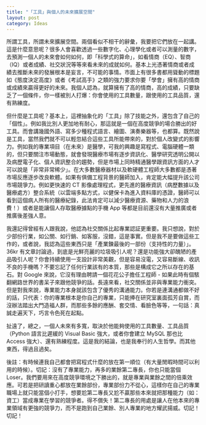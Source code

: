```yaml
---
title: "「工具」與個人的未來擴展空間"
layout: post
category: Ideas
---
```


所謂工具，所謂未來擴展空間。兩個看似不相干的辭彙，我要把它們放在一起講。這是什麼意思呢？很多人會喜歡透過一些數字化、心理學化或者可以測量的數字，去預測一個人的未來會如何如何，即「科學式的算命」，如看情商（EQ）、智商（IQ）或者成績、社交狀況等等來看未來的成就如何。基本上光憑著情商或者成績去推斷未來的發展根本是妄言，不可能的事情。市面上有很多書都用聳動的標題如《態度決定高度》或者《考試高手》之類的強力要求你要「學會」擁有高的情商或成績來贏得更好的未來。我個人認為，就算擁有了高的情商，高的成績，只要缺乏了一個條件，你一樣被別人打爆：你會使用的工具數量，跟使用的工具品質，還有熟練度。

但什麼是工具呢？基本上，這裡抽象化的「工具」除了技能之外，還包含了自己的「個性」。例如我比別人更加地有耐心，那這就是一個在高度競爭的場合勝出的好工具。而會講幾國外語、寫多少種程式語言、繪圖、演奏樂器等，也都算。既然說是工具，當然我們就不可以輕忽結合這些工具所能帶來的，對於個人改變式的影響力。例如我的專業項目（在未來）是醫學，可我的興趣是寫程式、電腦硬體一類的，但只要關注市場動態，就會發現醫療市場有逐步資訊化、醫學研究透明公開以及病歷電子化、個人資訊整合的趨勢，但是市場上同時精通醫學跟資訊方面的人才可以說是「非常非常稀少」。在大多數醫療器材以及軟硬體工程師大多數都是憑著市場反應逐步改良軟體。如果有俱備工程背景的醫師加入，肯定能大幅提升該公司市場競爭力。例如更快速的 CT 影像處理程式，更先進的醫療資訊（病歷數據以及醫療處方）整合系統（以雲端多點方式，以健保卡為進入資料庫的憑證，醫師可以看到這個病人所有的醫療紀錄，此法肯定可以減少醫療資源、藥物和人力的浪費！）或者是能讓個人存取醫療據點的手機 App 等都是目前還沒有大量推廣或者推廣後差強人意。

我還記得曾經有人跟我說，他認為社交關係比起專業認証更重要。我只想說，對於少部份行業，如公關、如行銷、如客服，沒錯，這是事實。但是我不是要做這些工作的，或者說，我認為這些東西只是「產業鍊最後的一部份（支持性的力量）」。36kr 有文章討論過，到底是光鮮亮麗的垃圾吸引人呢？還是功能強大卻醜陋的產品吸引人呢？你會持續使用一支設計非常美觀，但是容易沒電，又容易斷線、收訊不良的手機嗎？不要忘記了任何行業該有的本質，那些是構成它之所以存在的基石。對 Google 來說，它沒有理由聘請一個花花公子擔任工程師 - 如果此時有個駭翻網路世界的書呆子來跟他競爭的話。長遠來看，社交關係並非與專業能力衝突。但是對我來說，專業能力本身就該包含了優秀的溝通能力。你若是連溝通都做不好的話，只代表：你的專業根本是你自己的專業，只能捧在研究室裏面孤芳自賞，而沒辦法踏出大門造福人群，而那些多餘的應酬、套交情、看臉色等等，一句話：真誠走遍天下，巧言令色死在起點。

扯遠了，總之，一個人未來有多寬，取決於他能夠使用的工具數量、工具品質（Python 語言比遲緩的 Visual Basic 強大，或者你會建立 MySQL 那也比 Access 強大）、還有熟練程度。這是我的結論，也是我奉行的人生哲學。而其他東西，得過且過矣。

後註：有時候連我自己都會把寫程式什麼的放在第一順位（有大量閒暇時間可以利用的時候）。切記：沒有了專業能力，再多的業餘第二專長，你也只能當個 Loser。我們要用來在高度競爭環境之下勝出的，就是專業與業餘之間的倍乘效應。可若是把研讀重心都放在業餘部份，專業部份力不從心，這樣你在自己的專業職場上就只能當個小打手，想要尬第二專長又尬不贏那些本來就把那種能力（如：資工）當成專業在學習的競爭者。得不償失！第二專長的用處是讓人在他本來的專業領域有更強的競爭力，而不是跑到自己業餘、別人專業的地方耀武揚威。切記！切記！
